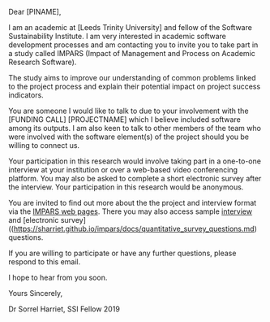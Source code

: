 Dear [PINAME],

I am an academic at [Leeds Trinity University] and fellow of the Software Sustainability Institute. I am very interested in academic software development processes and am contacting you to invite you to take part in a study called IMPARS (Impact of Management and Process on Academic Research Software).

The study aims to improve our understanding of common problems linked to the project process and explain their potential impact on project success indicators.

You are someone I would like to talk to due to your involvement with the [FUNDING CALL] [PROJECTNAME] which I believe included software among its outputs. I am also keen to talk to other members of the team who were involved with the software element(s) of the project should you be willing to connect us.

Your participation in this research would involve taking part in a one-to-one interview at your institution or over a web-based video conferencing platform. You may also be asked to complete a short electronic survey after the interview. Your participation in this research would be anonymous.

You are invited to find out more about the the project and interview format via the [IMPARS web pages](https://sharriet.github.io/impars/). There you may also access sample [interview](https://sharriet.github.io/impars/docs/case_study_quesntions.md) and [electronic survey]((https://sharriet.github.io/impars/docs/quantitative_survey_questions.md) questions. 

If you are willing to participate or have any further questions, please respond to this email.


I hope to hear from you soon.

Yours Sincerely,

Dr Sorrel Harriet, SSI Fellow 2019
